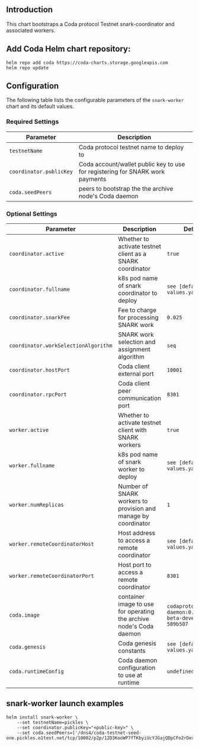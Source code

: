 ## Introduction

This chart bootstraps a Coda protocol Testnet snark-coordinator and associated workers.

## Add Coda Helm chart repository:

 ```console
 helm repo add coda https://coda-charts.storage.googleapis.com
 helm repo update
 ```

## Configuration

The following table lists the configurable parameters of the `snark-worker` chart and its default values.

### Required Settings

Parameter | Description
--- | ---
`testnetName` | Coda protocol testnet name to deploy to
`coordinator.publicKey` | Coda account/wallet public key to use for registering for SNARK work payments
`coda.seedPeers` | peers to bootstrap the the archive node's Coda daemon

### Optional Settings

Parameter | Description | Default
--- | --- | ---
`coordinator.active` | Whether to activate testnet client as a SNARK coordinator | `true`
`coordinator.fullname` | k8s pod name of snark coordinator to deploy | `see [default] values.yaml`
`coordinator.snarkFee` | Fee to charge for processing SNARK work | `0.025`
`coordinator.workSelectionAlgorithm` | SNARK work selection and assignment algorithm | `seq`
`coordinator.hostPort` | Coda client external port | `10001`
`coordinator.rpcPort` | Coda client peer communication port | `8301`
`worker.active` | Whether to activate testnet client with SNARK workers | `true`
`worker.fullname` | k8s pod name of snark worker to deploy | `see [default] values.yaml`
`worker.numReplicas` | Number of SNARK workers to provision and manage by coordinator | `1`
`worker.remoteCoordinatorHost` | Host address to access a remote coordinator | `see [default] values.yaml`
`worker.remoteCoordinatorPort` | Host port to access a remote coordinator | `8301`
`coda.image` | container image to use for operating the archive node's Coda daemon | `codaprotocol/coda-daemon:0.0.12-beta-develop-589b507`
`coda.genesis` | Coda genesis constants | `see [defaults] values.yaml`
`coda.runtimeConfig` | Coda daemon configuration to use at runtime | `undefined`

## snark-worker launch examples

```console
helm install snark-worker \
    --set testnetName=pickles \
    --set coordinator.publicKey="<public-key>" \
    --set coda.seedPeers=['/dns4/coda-testnet-seed-one.pickles.o1test.net/tcp/10002/p2p/12D3KooWP7fTKbyiUcYJGajQDpCFo2rDexgTHFJTxCH8jvcL1eAH]
```
